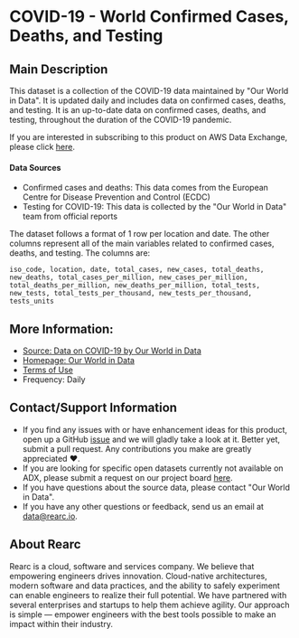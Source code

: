 # COVID-19 - World Confirmed Cases, Deaths, and Testing

## Main Description
This dataset is a collection of the COVID-19 data maintained by "Our World in Data". It is updated daily and includes data on confirmed cases, deaths, and testing. It is an up-to-date data on confirmed cases, deaths, and testing, throughout the duration of the COVID-19 pandemic.

If you are interested in subscribing to this product on AWS Data Exchange, please click [here](https://aws.amazon.com/marketplace/pp/prodview-3b32sjummof5s?qid=1587353258341&sr=0-1&ref_=srh_res_product_title#overview).

#### Data Sources  
- Confirmed cases and deaths: This data comes from the European Centre for Disease Prevention and Control (ECDC)
- Testing for COVID-19: This data is collected by the "Our World in Data" team from official reports

The dataset follows a format of 1 row per location and date. The other columns represent all of the main variables related to confirmed cases, deaths, and testing. The columns are:  

`iso_code, location, date, total_cases, new_cases, total_deaths, new_deaths, total_cases_per_million, new_cases_per_million, total_deaths_per_million, new_deaths_per_million, total_tests, new_tests, total_tests_per_thousand, new_tests_per_thousand, tests_units`

## More Information:
- [Source: Data on COVID-19 by Our World in Data](https://github.com/owid/covid-19-data/tree/master/public/data/)
- [Homepage: Our World in Data](https://ourworldindata.org/coronavirus)
- [Terms of Use](https://creativecommons.org/licenses/by/4.0/)
- Frequency: Daily    

## Contact/Support Information
- If you find any issues with or have enhancement ideas for this product, open up a GitHub [issue](https://github.com/rearc/aws-data-exchange-covid-19-world-cases-deaths-testing/issues) and we will gladly take a look at it. Better yet, submit a pull request. Any contributions you make are greatly appreciated :heart:.
- If you are looking for specific open datasets currently not available on ADX, please submit a request on our project board [here](https://github.com/rearc-data/covid-datasets-aws-data-exchange/projects/1).
- If you have questions about the source data, please contact "Our World in Data".
- If you have any other questions or feedback, send us an email at data@rearc.io.

## About Rearc
Rearc is a cloud, software and services company. We believe that empowering engineers drives innovation. Cloud-native architectures, modern software and data practices, and the ability to safely experiment can enable engineers to realize their full potential. We have partnered with several enterprises and startups to help them achieve agility. Our approach is simple — empower engineers with the best tools possible to make an impact within their industry.
